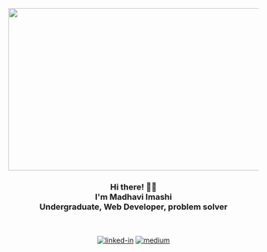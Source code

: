 <div align="center">
  <a href="https://medium.com/@madhaviuyanahewa" target="_blank" ><img src="https://github.com/MadhaviImashi/MadhaviImashi/blob/main/editedWallpaper.png" alt="Madhavi's Header section" width="2000" height="328"></a>

  <br>
  
<h3>Hi there! 👋🤓<br>I'm Madhavi Imashi<br>Undergraduate, Web Developer, problem solver</h3>  <br>

  [<img align="center" alt="linked-in" src="https://img.shields.io/badge/linkedin-%230077B5.svg?&style=for-the-badge&logo=linkedin&logoColor=white" />](https://www.linkedin.com/in/madhavi-uyanahewa-6287481aa/)
  [<img align="center" alt="medium" target="_blank" src="https://img.shields.io/badge/medium-%2312100E.svg?&style=for-the-badge&logo=medium&logoColor=white" />](https://medium.com/@madhaviuyanahewa)

</div>

  

